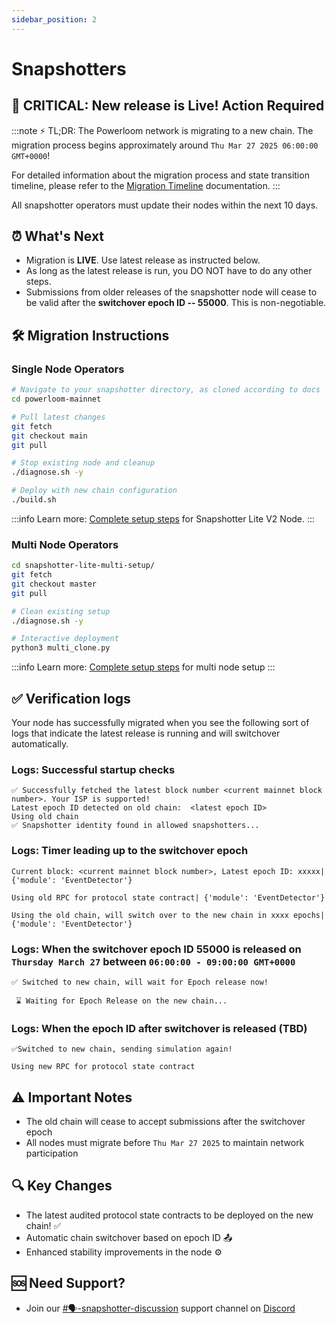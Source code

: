```yaml
---
sidebar_position: 2
---
```


# Snapshotters
## 🚨 CRITICAL: New release is Live! Action Required

:::note
⚡️ TL;DR: The Powerloom network is migrating to a new chain. The migration process begins approximately around `Thu Mar 27 2025 06:00:00 GMT+0000`!

For detailed information about the migration process and state transition timeline, please refer to the [Migration Timeline](/chain-migration/migration-timeline) documentation.
:::

All snapshotter operators must update their nodes within the next 10 days.

## ⏰ What's Next
- Migration is **LIVE**. Use latest release as instructed below. 
- As long as the latest release is run, you DO NOT have to do any other steps.
- Submissions from older releases of the snapshotter node will cease to be valid after the **switchover epoch ID -- 55000**. This is non-negotiable.


## 🛠️ Migration Instructions

### Single Node Operators

```bash
# Navigate to your snapshotter directory, as cloned according to docs
cd powerloom-mainnet

# Pull latest changes
git fetch
git checkout main
git pull

# Stop existing node and cleanup
./diagnose.sh -y

# Deploy with new chain configuration
./build.sh
```

:::info
Learn more: [Complete setup steps](/build-with-powerloom/snapshotter-node/lite-node-v2/getting-started.md) for Snapshotter Lite V2 Node.
:::

### Multi Node Operators
```bash
cd snapshotter-lite-multi-setup/
git fetch
git checkout master
git pull

# Clean existing setup
./diagnose.sh -y

# Interactive deployment
python3 multi_clone.py
```

:::info
Learn more: [Complete setup steps](https://github.com/powerloom/snapshotter-lite-multi-setup/blob/master/README.md) for multi node setup
:::

## ✅ Verification logs
Your node has successfully migrated when you see the following sort of logs that indicate the latest release is running and will switchover automatically.

### Logs: Successful startup checks
```
✅ Successfully fetched the latest block number <current mainnet block number>. Your ISP is supported!
Latest epoch ID detected on old chain:  <latest epoch ID>
Using old chain
✅ Snapshotter identity found in allowed snapshotters...
```

### Logs: Timer leading up to the switchover epoch

```
Current block: <current mainnet block number>, Latest epoch ID: xxxxx| {'module': 'EventDetector'}

Using old RPC for protocol state contract| {'module': 'EventDetector'}

Using the old chain, will switch over to the new chain in xxxx epochs| {'module': 'EventDetector'}
```

### Logs: When the switchover epoch ID 55000 is released on `Thursday March 27` between `06:00:00 - 09:00:00 GMT+0000`

```
✅ Switched to new chain, will wait for Epoch release now!

 ⌛ Waiting for Epoch Release on the new chain...
```

### Logs: When the epoch ID after switchover is released **(TBD)**

```
✅Switched to new chain, sending simulation again!

Using new RPC for protocol state contract
```

## ⚠️ Important Notes
- The old chain will cease to accept submissions after the switchover epoch
- All nodes must migrate before `Thu Mar 27 2025` to maintain network participation

## 🔍 Key Changes
- The latest audited protocol state contracts to be deployed on the new chain! :white_check_mark:
- Automatic chain switchover based on epoch ID :outbox_tray:
- Enhanced stability improvements in the node :gear:


## 🆘 Need Support?
- Join our [#🗣-snapshotter-discussion](https://discord.com/channels/777248105636560948/1063022869040353300) support channel on [Discord](https://discord.com/invite/powerloom)
